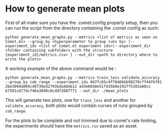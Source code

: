 # How to generate mean plots

First of all make sure you have the .comet.config properly setup, 
then you can run the script from the directory containing the .comet.config as such:
```shell script
python generate_mean_graphs.py --metrics <list of metrics as seen on Comet.ml> --group_by <hyperparameter to group runs by> [--experiment_ids <list of Comet.ml experiment ids>|--experiment_dir <folder containing subfolders with the structure {experiment_id}/metrics.csv> ] --out_dir <path to directory where to write the plots>
```
A working example of the above command would be :
```shell script
python generate_mean_graphs.py --metrics train_loss validate_accuracy --group_by cob_range --experiment_ids 047fc65c4f7846bbb98270cff44fbf01 2be3094a069c48739ed2793bda4deb12 a43e6658e51f435b8e191ff5383a68cc b7501c677dcf46a3840c0cddf2607771 --out_dir ./mean_plots
```
This will generate two plots, one for `train_loss` and another for `validate_accuracy`, both plots would contain curves of runs grouped by `cob_range`.

For the plots to be complete and not trimmed due to comet's rate limiting, the experiments should have the `metrics.csv` saved as an asset.